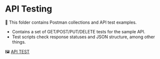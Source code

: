 # API Testing

📌 This folder contains Postman collections and API test examples.

- Contains a set of GET/POST/PUT/DELETE tests for the sample API.
- Test scripts check response statuses and JSON structure, among other things.

🖼️ [API TEST](https://drive.google.com/drive/folders/1_884GVflO30w1yizEexmXuFPn4IZWOui?usp=drive_link)
